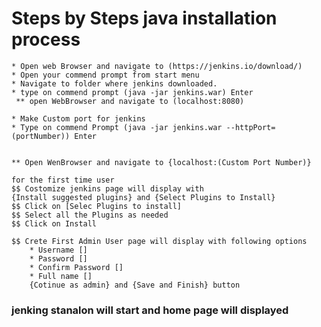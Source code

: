 # Steps by Steps java installation process
	* Open web Browser and navigate to (https://jenkins.io/download/)
	* Open your commend prompt from start menu
	* Navigate to folder where jenkins downloaded.
	* type on commend prompt (java -jar jenkins.war) Enter
	 ** open WebBrowser and navigate to (localhost:8080) 

	* Make Custom port for jenkins 
	* Type on commend Prompt (java -jar jenkins.war --httpPort=(portNumber)) Enter
		

	** Open WenBrowser and navigate to {localhost:(Custom Port Number)}

	for the first time user
	$$ Costomize jenkins page will display with
	{Install suggested plugins} and {Select Plugins to Install}
	$$ Click on [Selec Plugins to install]
	$$ Select all the Plugins as needed 
	$$ Click on Install

	$$ Crete First Admin User page will display with following options
		* Username []
		* Password []
		* Confirm Password []
		* Full name []
		{Cotinue as admin} and {Save and Finish} button


### jenking stanalon will start and home page will displayed ###